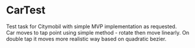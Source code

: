 # CarTest
Test task for Citymobil with simple MVP implementation as requested.<br/>
Car moves to tap point using simple method - rotate then move linearly. On double tap it moves more realistic way based on quadratic bezier.
